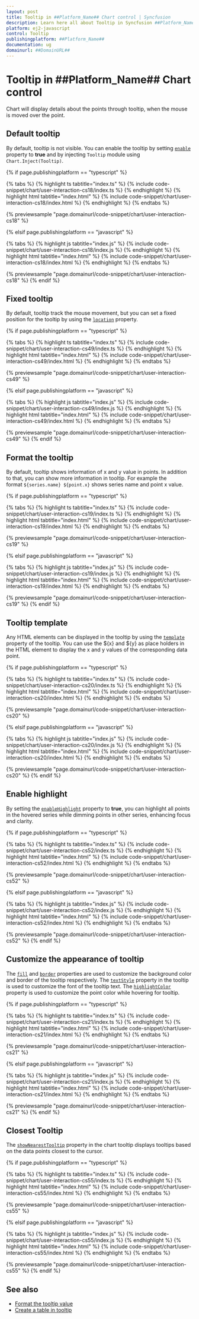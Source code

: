 ```yaml
---
layout: post
title: Tooltip in ##Platform_Name## Chart control | Syncfusion
description: Learn here all about Tooltip in Syncfusion ##Platform_Name## Chart control of Syncfusion Essential JS 2 and more.
platform: ej2-javascript
control: Tooltip 
publishingplatform: ##Platform_Name##
documentation: ug
domainurl: ##DomainURL##
---
```


# Tooltip in ##Platform_Name## Chart control

<!-- markdownlint-disable MD036 -->

Chart will display details about the points through tooltip, when the mouse is moved over the point.

## Default tooltip

By default, tooltip is not visible. You can enable the tooltip by setting [`enable`](../api/chart/tooltipSettings/#enable) property to **true** and by injecting `Tooltip` module using `Chart.Inject(Tooltip)`.

{% if page.publishingplatform == "typescript" %}

{% tabs %}
{% highlight ts tabtitle="index.ts" %}
{% include code-snippet/chart/user-interaction-cs18/index.ts %}
{% endhighlight %}
{% highlight html tabtitle="index.html" %}
{% include code-snippet/chart/user-interaction-cs18/index.html %}
{% endhighlight %}
{% endtabs %}
        
{% previewsample "page.domainurl/code-snippet/chart/user-interaction-cs18" %}

{% elsif page.publishingplatform == "javascript" %}

{% tabs %}
{% highlight js tabtitle="index.js" %}
{% include code-snippet/chart/user-interaction-cs18/index.js %}
{% endhighlight %}
{% highlight html tabtitle="index.html" %}
{% include code-snippet/chart/user-interaction-cs18/index.html %}
{% endhighlight %}
{% endtabs %}

{% previewsample "page.domainurl/code-snippet/chart/user-interaction-cs18" %}
{% endif %}

<!-- markdownlint-disable MD013 -->

## Fixed tooltip

By default, tooltip track the mouse movement, but you can set a fixed position for the tooltip by using the [`location`](../api/chart/tooltipSettings/#location) property.

{% if page.publishingplatform == "typescript" %}

{% tabs %}
{% highlight ts tabtitle="index.ts" %}
{% include code-snippet/chart/user-interaction-cs49/index.ts %}
{% endhighlight %}
{% highlight html tabtitle="index.html" %}
{% include code-snippet/chart/user-interaction-cs49/index.html %}
{% endhighlight %}
{% endtabs %}
        
{% previewsample "page.domainurl/code-snippet/chart/user-interaction-cs49" %}

{% elsif page.publishingplatform == "javascript" %}

{% tabs %}
{% highlight js tabtitle="index.js" %}
{% include code-snippet/chart/user-interaction-cs49/index.js %}
{% endhighlight %}
{% highlight html tabtitle="index.html" %}
{% include code-snippet/chart/user-interaction-cs49/index.html %}
{% endhighlight %}
{% endtabs %}

{% previewsample "page.domainurl/code-snippet/chart/user-interaction-cs49" %}
{% endif %}

## Format the tooltip

<!-- markdownlint-disable MD013 -->

By default, tooltip shows information of x and y value in points. In addition to that, you can show more information in tooltip. For example the format `${series.name} ${point.x}` shows series name and point x value.

{% if page.publishingplatform == "typescript" %}

{% tabs %}
{% highlight ts tabtitle="index.ts" %}
{% include code-snippet/chart/user-interaction-cs19/index.ts %}
{% endhighlight %}
{% highlight html tabtitle="index.html" %}
{% include code-snippet/chart/user-interaction-cs19/index.html %}
{% endhighlight %}
{% endtabs %}
        
{% previewsample "page.domainurl/code-snippet/chart/user-interaction-cs19" %}

{% elsif page.publishingplatform == "javascript" %}

{% tabs %}
{% highlight js tabtitle="index.js" %}
{% include code-snippet/chart/user-interaction-cs19/index.js %}
{% endhighlight %}
{% highlight html tabtitle="index.html" %}
{% include code-snippet/chart/user-interaction-cs19/index.html %}
{% endhighlight %}
{% endtabs %}

{% previewsample "page.domainurl/code-snippet/chart/user-interaction-cs19" %}
{% endif %}

## Tooltip template

Any HTML elements can be displayed in the tooltip by using the [`template`](../api/chart/tooltipSettings/#template) property of the tooltip. You can use the ${x} and ${y} as place holders in the HTML element to display the x and y values of the corresponding data point.

{% if page.publishingplatform == "typescript" %}

{% tabs %}
{% highlight ts tabtitle="index.ts" %}
{% include code-snippet/chart/user-interaction-cs20/index.ts %}
{% endhighlight %}
{% highlight html tabtitle="index.html" %}
{% include code-snippet/chart/user-interaction-cs20/index.html %}
{% endhighlight %}
{% endtabs %}
        
{% previewsample "page.domainurl/code-snippet/chart/user-interaction-cs20" %}

{% elsif page.publishingplatform == "javascript" %}

{% tabs %}
{% highlight js tabtitle="index.js" %}
{% include code-snippet/chart/user-interaction-cs20/index.js %}
{% endhighlight %}
{% highlight html tabtitle="index.html" %}
{% include code-snippet/chart/user-interaction-cs20/index.html %}
{% endhighlight %}
{% endtabs %}

{% previewsample "page.domainurl/code-snippet/chart/user-interaction-cs20" %}
{% endif %}

## Enable highlight

By setting the [`enableHighlight`](../api/chart/tooltipSettingsModel/#enablehighlight) property to **true**, you can highlight all points in the hovered series while dimming points in other series, enhancing focus and clarity.

{% if page.publishingplatform == "typescript" %}

{% tabs %}
{% highlight ts tabtitle="index.ts" %}
{% include code-snippet/chart/user-interaction-cs52/index.ts %}
{% endhighlight %}
{% highlight html tabtitle="index.html" %}
{% include code-snippet/chart/user-interaction-cs52/index.html %}
{% endhighlight %}
{% endtabs %}
        
{% previewsample "page.domainurl/code-snippet/chart/user-interaction-cs52" %}

{% elsif page.publishingplatform == "javascript" %}

{% tabs %}
{% highlight js tabtitle="index.js" %}
{% include code-snippet/chart/user-interaction-cs52/index.js %}
{% endhighlight %}
{% highlight html tabtitle="index.html" %}
{% include code-snippet/chart/user-interaction-cs52/index.html %}
{% endhighlight %}
{% endtabs %}

{% previewsample "page.domainurl/code-snippet/chart/user-interaction-cs52" %}
{% endif %}

## Customize the appearance of tooltip

The [`fill`](../api/chart/tooltipSettings/#fill) and [`border`](../api/chart/tooltipSettings/#border) properties are used to customize the background color and border of the tooltip respectively. The [`textStyle`](../api/chart/tooltipSettings/#textstyle) property in the tooltip is used to customize the font of the tooltip text. The [`highlightColor`](../api/chart#highlightcolor) property is used to customize the point color while hovering for tooltip.

{% if page.publishingplatform == "typescript" %}

{% tabs %}
{% highlight ts tabtitle="index.ts" %}
{% include code-snippet/chart/user-interaction-cs21/index.ts %}
{% endhighlight %}
{% highlight html tabtitle="index.html" %}
{% include code-snippet/chart/user-interaction-cs21/index.html %}
{% endhighlight %}
{% endtabs %}
        
{% previewsample "page.domainurl/code-snippet/chart/user-interaction-cs21" %}

{% elsif page.publishingplatform == "javascript" %}

{% tabs %}
{% highlight js tabtitle="index.js" %}
{% include code-snippet/chart/user-interaction-cs21/index.js %}
{% endhighlight %}
{% highlight html tabtitle="index.html" %}
{% include code-snippet/chart/user-interaction-cs21/index.html %}
{% endhighlight %}
{% endtabs %}

{% previewsample "page.domainurl/code-snippet/chart/user-interaction-cs21" %}
{% endif %}

## Closest Tooltip

The [`showNearestTooltip`](../api/chart/tooltipSettings/#shownearesttooltip) property in the chart tooltip displays tooltips based on the data points closest to the cursor.

{% if page.publishingplatform == "typescript" %}

{% tabs %}
{% highlight ts tabtitle="index.ts" %}
{% include code-snippet/chart/user-interaction-cs55/index.ts %}
{% endhighlight %}
{% highlight html tabtitle="index.html" %}
{% include code-snippet/chart/user-interaction-cs55/index.html %}
{% endhighlight %}
{% endtabs %}
        
{% previewsample "page.domainurl/code-snippet/chart/user-interaction-cs55" %}

{% elsif page.publishingplatform == "javascript" %}

{% tabs %}
{% highlight js tabtitle="index.js" %}
{% include code-snippet/chart/user-interaction-cs55/index.js %}
{% endhighlight %}
{% highlight html tabtitle="index.html" %}
{% include code-snippet/chart/user-interaction-cs55/index.html %}
{% endhighlight %}
{% endtabs %}

{% previewsample "page.domainurl/code-snippet/chart/user-interaction-cs55" %}
{% endif %}

## See also

* [Format the tooltip value](./how-to/tool-tip-format.md)
* [Create a table in tooltip](./how-to/tool-tip-table#create-a-table-in-tooltip.md)
